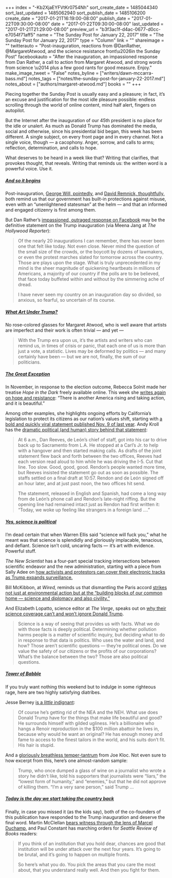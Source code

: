 +++
index = "-Kb2XjaEYFVtKr0754Nh"
sort_create_date = 1485044340
sort_last_updated = 1485062940
sort_publish_date = 1485106200
create_date = "2017-01-21T16:19:00-08:00"
publish_date = "2017-01-22T09:30:00-08:00"
date = "2017-01-22T09:30:00-08:00"
last_updated = "2017-01-21T21:29:00-08:00"
preview_url = "b3f3ac1f-d4ac-0677-d0cc-e7054f71aff5"
name = "The Sunday Post for January 22, 2017"
title = "The Sunday Post for January 22, 2017"
type = "Column"
link = ""
shareimage = ""
twitterauto = "Post-inauguration, reactions from @DanRather, @MargaretAtwood, and the science resistance front\u2026in the Sunday Post"
facebookauto = "After the inauguration, an impassioned response from Dan Rather, a call to action from Margaret Atwood, and strong words from science \u2014 plus a few good rants for good measure. Enjoy."
make_image_tweet = "False"
notes_byline = ["writers/dawn-mccarra-bass.md"]
notes_tags = ["notes/the-sunday-post-for-january-22-2017.md"]
notes_about = ["authors/margaret-atwood.md"]
books = ""
+++
<p>Piecing together the Sunday Post is usually easy and a pleasure; in fact, it&#8217;s an excuse and justification for the most idle pleasure possible: endless scrolling through the world of online content, mind half alert, fingers on autopilot.</p>

<p>But the Internet after the inauguration of our 45th president is no place for the idle or unalert. As much as Donald Trump has dominated the media, social and otherwise, since his presidential bid began, this week has been different. A single subject, on every front page and in every channel. Not a single voice, though — a cacophony. Anger, sorrow, and calls to arms; reflection, determination, and calls to hope. </p>

<p>What deserves to be heard in a week like that? Writing that clarifies, that provokes thought, that reveals. Writing that reminds us: the written word is a powerful voice. Use it.</p>

<h5><a href="https://www.facebook.com/theDanRather/posts/10158076123200716" title="And so it begins - Dan Rather">And so it begins</a></h5>

<p>Post-inauguration, <a href="https://www.washingtonpost.com/blogs/post-partisan/wp/2017/01/20/a-most-dreadful-inaugural-address/" title=" A most dreadful inaugural address - The Washington Post">George Will, pointedly</a>, and <a href="http://www.newyorker.com/news/news-desk/preserve-protect-and-defend" title="Preserve, Protect, and Defend - The New Yorker">David Remnick, thoughtfully,</a> both remind us that our government has built-in protections against misuse,  even with an &#8220;unenlightened statesman&#8221; at the helm — and that an informed and engaged citizenry is first among them.</p>

<p>But Dan Rather&#8217;s <a href="https://www.facebook.com/theDanRather/posts/10158076123200716" title="And so it begins - Dan Rather">impassioned, outraged response on Facebook</a> may be the definitive statement on the Trump inauguration (via Meena Jang at <em>The Hollywood Reporter</em>):</p>

<blockquote>
<p>Of the nearly 20 inaugurations I can remember, there has never been one that felt like today. Not even close. Never mind the question of the small size of the crowds, or the boycott by dozens of lawmakers, or even the protest marches slated for tomorrow across the country. Those are plays upon the stage. What is truly unprecedented in my mind is the sheer magnitude of quickening heartbeats in millions of Americans, a majority of our country if the polls are to be believed, that face today buffeted within and without by the simmering ache of dread.</p>
<p>I have never seen my country on an inauguration day so divided, so anxious, so fearful, so uncertain of its course.</p>
</blockquote>

<h5><a href="https://www.thenation.com/article/what-art-under-trump/" title="What Art Under Trump? - The Nation">What Art Under Trump?</a></h5>

<p>No rose-colored glasses for Margaret Atwood, who is well aware that artists are imperfect and their work is often trivial — and yet — </p>

<blockquote>
<p>With the Trump era upon us, it’s the artists and writers who can remind us, in times of crisis or panic, that each one of us is more than just a vote, a statistic. Lives may be deformed by politics — and many certainly have been — but we are not, finally, the sum of our politicians. </p>
</blockquote>

<h5><a href="https://story.californiasunday.com/thegreatexception" title="The Great Exception - California Sunday Magazine">The Great Exception</a></h5>

<p>In November, in response to the election outcome, Rebecca Solnit made her treatise <em>Hope in the Dark</em> freely available online. This week she <a href="https://www.theguardian.com/commentisfree/2016/dec/29/america-trump-californian-senate" title="Another, more beautiful America is rising. Trump will be resisted - The Guardian">writes again on hope and resistance</a>: &#8220;There is another America rising and taking action, and it is beautiful.&#8221;</p>

<p>Among other examples, she highlights ongoing efforts by California&#8217;s legislation to protect its citizens as our nation&#8217;s values shift, starting with <a href="http://sd24.senate.ca.gov/news/2016-11-09-joint-statement-california-legislative-leaders-result-presidential-election" title="Joint Statement from California Legislative Leaders on Result of Presidential Election">a bold and quickly viral statement published Nov. 9 of last year</a>. Andy Kroll has the <a href="https://www.theguardian.com/commentisfree/2016/dec/29/america-trump-californian-senate" title="Another, more beautiful America is rising. Trump will be resisted - The Guardian">dramatic political (and human) story behind that statement</a>:</p>

<blockquote>
<p>At 6 a.m., Dan Reeves, de León’s chief of staff, got into his car to drive back up to Sacramento from L.A. He stopped at a Carl’s Jr. to help with a hangover and then started making calls. As drafts of the joint statement flew back and forth between the two offices, Reeves had each version read aloud to him while he was driving the I-5. Cut that line. Too slow. Good, good, good. Rendon’s people wanted more time, but Reeves insisted the statement go out as soon as possible. The staffs settled on a final draft at 10:57. Rendon and de León signed off an hour later, and at just past noon, the two offices hit send.</p>

<p>The statement, released in English and Spanish, had come a long way from de León’s phone call and Rendon’s late-night riffing. But the opening line had remained intact just as Rendon had first written it: “Today, we woke up feeling like strangers in a foreign land ….”</p>
</blockquote>

<h5><a href="http://www.theverge.com/2017/1/19/14258474/trump-inauguration-science-politics-climate-change-vaccines" title="Yes, science is political - The Verge">Yes, science is political</a></h5>

<p>I&#8217;m dead certain that when Warren Ellis said &#8220;science will fuck you,&#8221; what he meant was that science is splendidly and gloriously implacable, tenacious, and defiant. Science isn&#8217;t cold, uncaring facts —  it&#8217;s art with evidence. Powerful stuff.</p>

<p><em>The New Scientist</em> has a four-part special tracking intersections between scientific endeavor and the new administration, starting with a piece from Sally Adee on <a href="https://www.newscientist.com/article/mg23331092-700-whats-the-worst-that-could-happen/" title="How to protest against Trump in his expanded surveillance state - The New Scientist"> how activists and protestors can cover their electronic tracks as Trump expands surveillance.</a></p>

<p>Bill McKibbon, at <em>Wired,</em> reminds us that dismantling the Paris accord <a href="https://www.wired.com/2017/01/stand-up-for-the-climate-and-civilization/" title="It’s Time to Stand Up for the Climate—and for Civilization - Wired">strikes not just at environmental action but at the &#8220;building blocks of our common home — science and diplomacy and also civility.&#8221;</a></p>

<p>And Elizabeth Lopatto, science editor at <em>The Verge</em>, speaks out on <a href="http://www.theverge.com/2017/1/19/14258474/trump-inauguration-science-politics-climate-change-vaccines" title="Yes, science is political - The Verge">why their science coverage can&#8217;t and won&#8217;t ignore Donald Trump</a>.
<blockquote></p>

<p>Science is a way of seeing that provides us with facts. What we do with those facts is deeply political. Determining whether pollution harms people is a matter of scientific inquiry, but deciding what to do in response to that data is politics. Who uses the water and land, and how? Those aren’t scientific questions — they’re political ones. Do we value the safety of our citizens or the profits of our corporations? What’s the balance between the two? Those are also political questions.</p>

<p></blockquote></p>

<h5><a href="http://harpers.org/blog/2017/01/tower-of-babble/" title="Tower of Babble - Harper's Magazine">Tower of Babble</a></h5>

<p>If you truly want nothing this weekend but to indulge in some righteous rage, here are two highly satisfying diatribes.</p>

<p>Jesse Berney <a href="http://www.rollingstone.com/politics/features/welcome-to-donald-trumps-ignorant-america-w462019" title="Welcome to Donald Trump's Ignorant America - Rolling Stone">is a <em>little</em> indignant</a>:
<blockquote>Of course he&#8217;s getting rid of the NEA and the NEH. What use does Donald Trump have for the things that make life beautiful and good? He surrounds himself with gilded ugliness. He&#8217;s a billionaire who hangs a Renoir reproduction in the $100 million abattoir he lives in, because why would he want an original? He has enough money and fame to access to the finest tailors in the world, and his suits don&#8217;t fit. His hair is stupid.</blockquote></p>

<p>And a <a href="http://harpers.org/blog/2017/01/tower-of-babble/" title="Tower of Babble - Harper's Magazine">gloriously breathless temper-tantrum</a> from Joe Kloc. Not even sure to how excerpt from this, here&#8217;s one almost-random sample:</p>

<blockquote>
<p>Trump, who once dumped a glass of wine on a journalist who wrote a story he didn’t like, told his supporters that journalists were “liars,” the “lowest form of humanity,” and “enemies,” but that he did not approve of killing them. “I’m a very sane person,” said Trump ...</p>
</blockquote>

<h5><a href="http://www.seattlereviewofbooks.com/notes/2017/01/20/today-is-the-day-we-start-taking-the-country-back/" title="Today is the day we start taking the country back - The Seattle Review of Books">Today is the day we start taking the country back</a></h5>

<p>Finally, in case you missed it (as the kids say), both of the co-founders of this publication have responded to the Trump inauguration and deserve the final word. Martin McClellan <a href="http://www.seattlereviewofbooks.com/notes/2017/01/20/the-bride-on-our-wedding-day/" title="The Bride, on our wedding day - Seattle Review of Books">bears witness through the lens of Marcel Duchamp,</a> and Paul Constant has marching orders for <em>Seattle Review of Books</em> readers:</p>

<blockquote>
<p>If you think of an institution that you hold dear, chances are good that institution will be under attack over the next four years. It’s going to be brutal, and it’s going to happen on multiple fronts.</p>
<p>So here’s what you do. You pick the areas that you care the most about, that you understand really well. And then you fight for them.</p>
</blockquote>